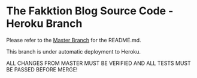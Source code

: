 # The Fakktion Blog Source Code - Heroku Branch

Please refer to the [Master Branch](https://github.com/Deovandski/Fakktion/tree/master) for the README.md.

This branch is under automatic deployment to Heroku.

ALL CHANGES FROM MASTER MUST BE VERIFIED AND ALL TESTS MUST BE PASSED BEFORE MERGE!
